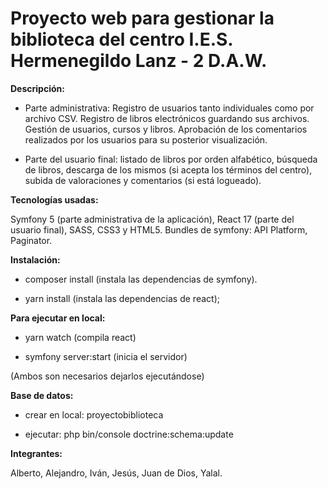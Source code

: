 # Proyecto web para gestionar la biblioteca del centro I.E.S. Hermenegildo Lanz - 2 D.A.W.

**Descripción:**

* Parte administrativa: Registro de usuarios tanto individuales como por archivo CSV. Registro de libros electrónicos guardando sus archivos. Gestión de usuarios, cursos y libros. Aprobación de los comentarios realizados por los usuarios para su posterior visualización.

* Parte del usuario final: listado de libros por orden alfabético, búsqueda de libros, descarga de los mismos (si acepta los términos del centro), subida de valoraciones y comentarios (si está logueado).

**Tecnologías usadas:**

Symfony 5 (parte administrativa de la aplicación), React 17 (parte del usuario final), SASS, CSS3 y HTML5. Bundles de symfony: API Platform, Paginator.

**Instalación:**

* composer install (instala las dependencias de symfony).

* yarn install (instala las dependencias de react);

**Para ejecutar en local:**

* yarn watch (compila react)

* symfony server:start (inicia el servidor)

(Ambos son necesarios dejarlos ejecutándose)

**Base de datos:**

* crear en local: proyectobiblioteca

* ejecutar: php bin/console doctrine:schema:update

**Integrantes:**

Alberto, Alejandro, Iván, Jesús, Juan de Dios, Yalal.
